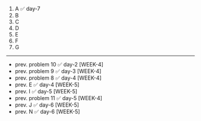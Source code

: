 1. A ✅ day-7
2. B
3. C
4. D
5. E
6. F
7. G
---
- prev. problem 10  ✅ day-2 [WEEK-4]
- prev. problem 9   ✅ day-3 [WEEK-4]
- prev. problem 8   ✅ day-4 [WEEK-4]
- prev. E           ✅ day-4 [WEEK-5]
- prev. I           ✅ day-5 [WEEK-5]
- prev. problem 11   ✅ day-5 [WEEK-4]
- prev. J           ✅ day-6 [WEEK-5]
- prev. N           ✅ day-6 [WEEK-5]